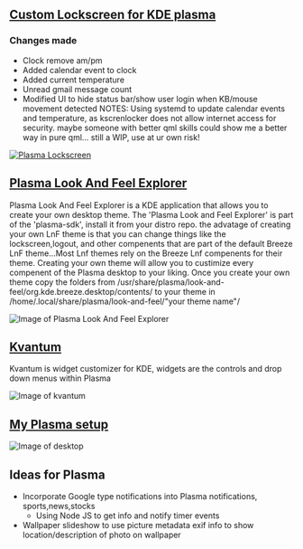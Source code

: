 ## [Custom Lockscreen for KDE plasma](https://github.com/txhammer68/Lockscreen)

### Changes made
* Clock remove am/pm
* Added calendar event to clock
* Added current temperature
* Unread gmail message count
* Modified UI to hide status bar/show user login when KB/mouse movement detected
NOTES:
Using systemd to update calendar events and temperature, as kscrenlocker does not allow internet access for security.
  maybe someone with better qml skills could show me a better way in pure qml...
  still a WIP, use at ur own risk!

[![Plasma Lockscreen](https://i9.ytimg.com/vi/bqqbzRAz9kQ/mq1.jpg?sqp=CKS3qO4F&rs=AOn4CLAMWKHi4q5vUzx7RnIKJu92ospa1Q)](https://www.youtube.com/embed/bqqbzRAz9kQ "Plasma Lockscreen")

## [Plasma Look And Feel Explorer](https://userbase.kde.org/Plasma/Create_a_Look_and_Feel_Package)
  Plasma Look And Feel Explorer is a KDE application that allows you to create your own desktop theme.
  The 'Plasma Look and Feel Explorer' is part of the 'plasma-sdk', install it from your distro repo.
  the advatage of creating your own LnF theme is that you can change things like the lockscreen,logout, 
  and other compenents that are part of the default Breeze LnF theme...Most Lnf themes rely on the Breeze Lnf compenents 
  for their theme. Creating your own theme will allow you to custimize every compenent of the Plasma desktop to your liking.
  Once you create your own theme copy the folders from /usr/share/plasma/look-and-feel/org.kde.breeze.desktop/contents/ 
  to your theme in /home/.local/share/plasma/look-and-feel/"your theme name"/
 
  ![Image of Plasma Look And Feel Explorer](https://i.imgur.com/yPkUl3M.png)


## [Kvantum](https://github.com/tsujan/Kvantum/tree/master/Kvantum) 
Kvantum is widget customizer for KDE, widgets are the controls and drop down menus within Plasma

![Image of kvantum](https://github.com/tsujan/Kvantum/raw/master/Kvantum/screenshots/Default.png?raw=true)

## [My Plasma setup](https://txhammer68.github.io/docs/kde/slideshow.html)
![Image of desktop](images/preview2.png)

## Ideas for Plasma
* Incorporate Google type notifications into Plasma notifications, sports,news,stocks
  * Using Node JS to get info and notify timer events
* Wallpaper slideshow to use picture metadata exif info to show location/description of photo on wallpaper

